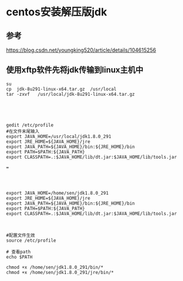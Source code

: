 # centos安装解压版jdk

## 参考

https://blog.csdn.net/youngking520/article/details/104615256





## 使用xftp软件先将jdk传输到linux主机中

```
su
cp  jdk-8u291-linux-x64.tar.gz  /usr/local
tar -zxvf   /usr/local/jdk-8u291-linux-x64.tar.gz 





gedit /etc/profile
#在文件末尾输入
export JAVA_HOME=/usr/local/jdk1.8.0_291
export JRE_HOME=${JAVA_HOME}/jre
export JAVA_PATH=${JAVA_HOME}/bin:${JRE_HOME}/bin
export PATH=$PATH:${JAVA_PATH}
export CLASSPATH=.:$JAVA_HOME/lib/dt.jar:$JAVA_HOME/lib/tools.jar

=




export JAVA_HOME=/home/sen/jdk1.8.0_291
export JRE_HOME=${JAVA_HOME}/jre
export JAVA_PATH=${JAVA_HOME}/bin:${JRE_HOME}/bin
export PATH=$PATH:${JAVA_PATH}
export CLASSPATH=.:$JAVA_HOME/lib/dt.jar:$JAVA_HOME/lib/tools.jar



#配置文件生效
source /etc/profile

# 查看path
echo $PATH

chmod +x /home/sen/jdk1.8.0_291/bin/*
chmod +x /home/sen/jdk1.8.0_291/jre/bin/*
```

